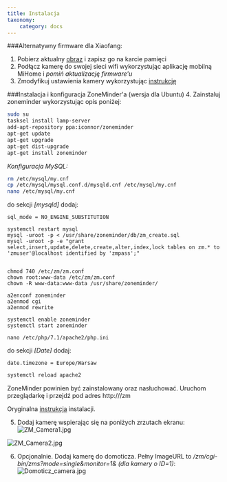 ```yaml
---
title: Instalacja
taxonomy:
    category: docs
---
```



###Alternatywny firmware dla Xiaofang:
1. Pobierz aktualny [obraz](https://github.com/samtap/fang-hacks/releases) i zapisz go na karcie pamięci
2. Podłącz kamerę do swojej sieci wifi wykorzystując aplikację mobilną MiHome i *pomiń aktualizację firmware'u*
3. Zmodyfikuj ustawienia kamery wykorzystując [instrukcję](https://github.com/samtap/fang-hacks)

###Instalacja i konfiguracja ZoneMinder'a (wersja dla Ubuntu)
4. Zainstaluj zoneminder wykorzystując opis poniżej:

```bash
sudo su
tasksel install lamp-server
add-apt-repository ppa:iconnor/zoneminder
apt-get update
apt-get upgrade
apt-get dist-upgrade
apt-get install zoneminder
```

*Konfiguracja MySQL:*

```bash
rm /etc/mysql/my.cnf
cp /etc/mysql/mysql.conf.d/mysqld.cnf /etc/mysql/my.cnf
nano /etc/mysql/my.cnf
```


do sekcji *[mysqld]* dodaj:

```sql_mode = NO_ENGINE_SUBSTITUTION```

```
systemctl restart mysql
mysql -uroot -p < /usr/share/zoneminder/db/zm_create.sql
mysql -uroot -p -e "grant select,insert,update,delete,create,alter,index,lock tables on zm.* to 'zmuser'@localhost identified by 'zmpass';"


chmod 740 /etc/zm/zm.conf
chown root:www-data /etc/zm/zm.conf
chown -R www-data:www-data /usr/share/zoneminder/

a2enconf zoneminder
a2enmod cgi
a2enmod rewrite

systemctl enable zoneminder
systemctl start zoneminder

nano /etc/php/7.1/apache2/php.ini
```


do sekcji *[Date]* dodaj:

```date.timezone = Europe/Warsaw```

```bash
systemctl reload apache2
```

ZoneMinder powinien być zainstalowany oraz nasłuchować. Uruchom przeglądarkę i przejdź pod adres http://<ZoneMinder IP>/zm

Oryginalna [instrukcja](http://zoneminder.readthedocs.io/en/stable/installationguide/ubuntu.html) instalacji.


5. Dodaj kamerę wspierając się na poniżych zrzutach ekranu:
![ZM_Camera1.jpg](http://airmonitor.pl/images/ZM_Camera1.jpg)

![ZM_Camera2.jpg](http://airmonitor.pl/images/ZM_Camera2.jpg)

6. Opcjonalnie. Dodaj kamerę do domoticza. Pełny ImageURL to */zm/cgi-bin/zms?mode=single&monitor=1& (dla kamery o ID=1)*:
![Domoticz_camera.jpg](http://airmonitor.pl/images/Domoticz_camera.jpg)



